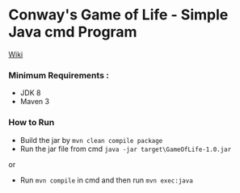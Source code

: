 # Conway's Game of Life - Simple Java cmd Program

[Wiki](https://en.wikipedia.org/wiki/Conway%27s_Game_of_Life)

### Minimum Requirements :
* JDK 8 
* Maven 3

### How to Run
* Build the jar by `mvn clean compile package`
* Run the jar file from cmd `java -jar target\GameOfLife-1.0.jar`

or

* Run `mvn compile` in cmd and then run `mvn exec:java`


